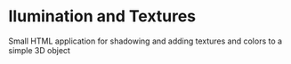 # Ilumination and Textures

Small HTML application for shadowing and adding textures and colors to a simple 3D object
